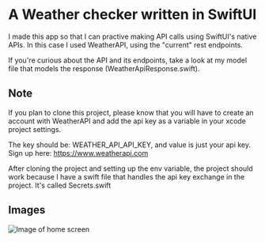 # A Weather checker written in SwiftUI

I made this app so that I can practive making API calls using SwiftUI's native APIs. 
In this case I used WeatherAPI, using the "current" rest endpoints.

If you're curious about the API and its endpoints, take a look at my model file that models the response (WeatherApiResponse.swift).

## Note
If you plan to clone this project, please know that you will have to create an account with WeatherAPI and add the api key as a variable in your xcode project settings. 

The key should be: WEATHER_API_API_KEY, and value is just your api key.
Sign up here: https://www.weatherapi.com

After cloning the project and setting up the env variable, the project should work because I have a swift file that handles the api key exchange in the project. It's called Secrets.swift

## Images

![Image of home screen](https://github.com/alexspurlock25/weather-checker-swftui/ProjectScreenshots/homeview.png)
